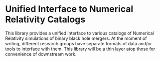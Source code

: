 # Unified Interface to Numerical Relativity Catalogs

This library provides a unified interface to various catalogs
of Numerical Relativity simulations of binary black hole mergers.
At the moment of writing, different research groups have separate
formats of data and/or tools to interface with them. This library
will be a thin layer atop those for convenience of downstream
work.

